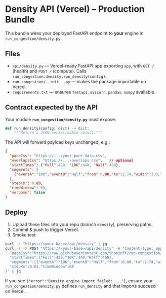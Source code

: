 # Density API (Vercel) – Production Bundle

This bundle wires your deployed FastAPI endpoint to **your** engine in `run_congestion/density.py`.

## Files
- `api/density.py` — Vercel-ready FastAPI app exporting `app`, with `GET /` (health) and `POST /` (compute). Calls `run_congestion.density.run_density(config)`.
- `run_congestion/__init__.py` — makes the package importable on Vercel.
- `requirements.txt` — ensures `fastapi`, `uvicorn`, `pandas`, `numpy` available.

## Contract expected by the API
Your module **`run_congestion/density.py`** must expose:

```python
def run_density(config: dict) -> dict:
    """Return a JSON-serializable result."""
```

The API will forward payload keys unchanged, e.g.:

```json
{
  "paceCsv": "https://.../your_pace_data.csv",
  "overlapsCsv": "https://.../overlaps.csv",   // optional
  "startTimes": {"Full":420, "10K":440, "Half":460},
  "segments": [
    {"eventA":"10K","eventB":"Half","from":0.00,"to":2.74,"width":3.0,"direction":"uni"}
  ],
  "stepKm": 0.03,
  "timeWindow": 60,
  "verbose": false
}
```

## Deploy
1. Upload these files into your repo (branch `density`), preserving paths.
2. Commit & push to trigger Vercel.
3. Smoke test:

```bash
curl -s "https://<your-base>/api/density" | jq
curl -s -X POST "https://<your-base>/api/density" -H "Content-Type: application/json" -H "Accept: application/json" -d '{
  "paceCsv":"https://raw.githubusercontent.com/thomjeff/run-congestion/main/data/your_pace_data.csv",
  "startTimes":{"Full":420,"10K":440,"Half":460},
  "segments":[{"eventA":"10K","eventB":"Half","from":0.00,"to":2.74,"width":3.0,"direction":"uni"}],
  "stepKm":0.03,"timeWindow":60
}' | jq
```

If you see `{"error":"Density engine import failed: ..."}`, ensure your `run_congestion/density.py` defines `run_density` and that imports succeed on Vercel.
